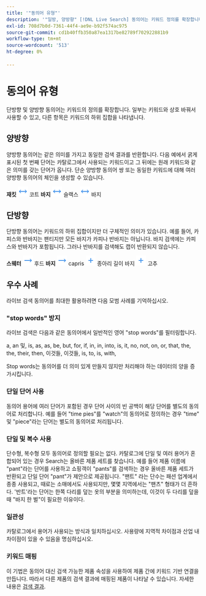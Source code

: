 ```yaml
---
title: '"동의어 유형"'
description: '"일방, 양방향" [!DNL Live Search] 동의어는 키워드 정의를 확장합니다."'
exl-id: 708d7b0d-7361-44f4-ae9e-b92f574ac975
source-git-commit: cd1b40ffb350a87ea1317be82789f702922881b9
workflow-type: tm+mt
source-wordcount: '513'
ht-degree: 0%

---
```


# 동의어 유형

단방향 및 양방향 동의어는 키워드의 정의를 확장합니다. 일부는 키워드와 상호 바꿔서 사용할 수 있고, 다른 항목은 키워드의 하위 집합을 나타냅니다.

## 양방향

양방향 동의어는 같은 의미를 가지고 동일한 검색 결과를 반환합니다. 다음 예에서 굵게 표시된 첫 번째 단어는 카탈로그에서 사용되는 키워드이고 그 뒤에는 원래 키워드와 같은 의미를 갖는 단어가 옵니다. 단순 양방향 동의어 쌍 또는 동일한 키워드에 대해 여러 양방향 동의어의 체인을 생성할 수 있습니다.

**재킷** ![양방향 선택기](assets/btn-two-way.png) 코트
**바지** ![양방향 선택기](assets/btn-two-way.png) 슬랙스 ![양방향 선택기](assets/btn-two-way.png) 바지

## 단방향

단방향 동의어는 키워드의 하위 집합이지만 더 구체적인 의미가 있습니다. 예를 들어, 카피스와 반바지는 팬티지만 모든 바지가 카피나 반바지는 아닙니다. 바지 검색에는 카피스와 반바지가 포함됩니다. 그러나 반바지를 검색해도 캡이 반환되지 않습니다.

**스웨터** ![단방향 선택기](assets/btn-one-way.png) 후드
**바지** ![단방향 선택기](assets/btn-one-way.png) capris ![여러 단방향 선택기](assets/btn-multiple-one-way.png) 종아리 길이 바지 ![여러 단방향 선택기](assets/btn-multiple-one-way.png) 고추

## 우수 사례

라이브 검색 동의어를 최대한 활용하려면 다음 모범 사례를 기억하십시오.

### &quot;stop words&quot; 방지

라이브 검색은 다음과 같은 동의어에서 일반적인 영어 &quot;stop words&quot;를 필터링합니다.

a, an 및, is, as, as, be, but, for, if, in, in, into, is, it, no, not, on, or, that, the, the, their, then, 이것들, 이것들, is, to, is, with,

Stop words는 동의어를 더 의미 있게 만들지 않지만 처리해야 하는 데이터의 양을 증가시킵니다.

### 단일 단어 사용

동의어 용어에 여러 단어가 포함된 경우 단어 사이의 빈 공백이 해당 단어를 별도의 동의어로 처리합니다. 예를 들어 &quot;time pies&quot;를 &quot;watch&quot;의 동의어로 정의하는 경우 &quot;time&quot; 및 &quot;piece&quot;라는 단어는 별도의 동의어로 처리됩니다.

### 단일 및 복수 사용

단수형, 복수형 모두 동의어로 정의할 필요는 없다. 카탈로그에 단일 및 여러 용어가 혼합되어 있는 경우 Search는 올바른 제품 세트를 찾습니다. 예를 들어 제품 이름에 &quot;pant&quot;라는 단어를 사용하고 쇼핑객이 &quot;pants&quot;를 검색하는 경우 올바른 제품 세트가 반환되고 단일 단어 &quot;pant&quot;가 제안으로 제공됩니다. &quot;팬트&quot; 라는 단수는 패션 업계에서 종종 사용되고, 때로는 소매에서도 사용되지만, 몇몇 지역에서는 &quot;팬츠&quot; 형태가 더 흔하다. &#39;반트&#39;라는 단어는 한쪽 다리를 덮는 옷의 부분을 의미하는데, 이것이 두 다리를 덮을 때 &quot;바지 한 벌&quot;이 필요한 이유이다.

### 일관성

카탈로그에서 용어가 사용되는 방식과 일치하십시오. 사용량에 지역적 차이점과 산업 내 차이점이 있을 수 있음을 명심하십시오.

### 키워드 매핑

이 기법은 동의어 대신 검색 가능한 제품 속성을 사용하여 제품 간에 키워드 기반 연결을 만듭니다. 따라서 다른 제품의 검색 결과에 매핑된 제품이 나타날 수 있습니다. 자세한 내용은 [검색 결과](https://docs.magento.com/user-guide/catalog/search-results.html).
